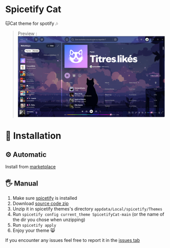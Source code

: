 # Spicetify Cat
🐱Cat theme for spotify 🎶

>Preview :
> ![image](preview.png)

# 🔧 Installation
## ⚙ Automatic
Install from [marketplace](https://github.com/spicetify/marketplace)

## 🖐 Manual
1. Make sure [spicetify](https://spicetify.app/) is installed
2. Download [source code zip](https://github.com/Adrien5902/SpicetifyCat/archive/refs/heads/main.zip)
3. Unzip it in spicetify themes's directory `appdata/Local/spicetify/Themes`
4. Run `spicetify config current_theme SpicetifyCat-main` (or the name of the dir you chose when unzipping)
5. Run `spicetify apply`
6. Enjoy your theme 😸

If you encounter any issues feel free to report it in the [issues tab](https://github.com/Adrien5902/SpicetifyCat/issues)
